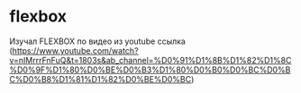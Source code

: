 # flexbox
Изучал FLEXBOX по видео из youtube ссылка (https://www.youtube.com/watch?v=nIMrrrFnFuQ&t=1803s&ab_channel=%D0%91%D1%8B%D1%82%D1%8C%D0%9F%D1%80%D0%BE%D0%B3%D1%80%D0%B0%D0%BC%D0%BC%D0%B8%D1%81%D1%82%D0%BE%D0%BC)
